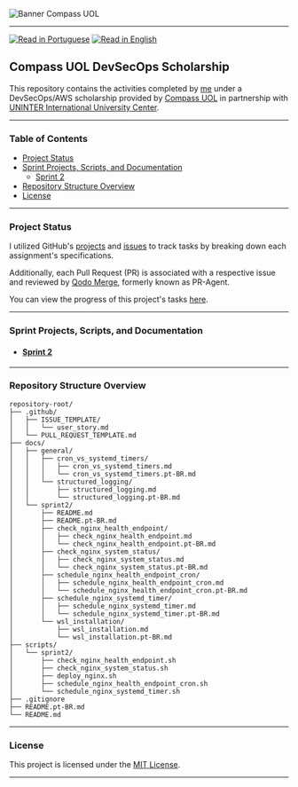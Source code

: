 ![Banner Compass UOL](https://vetores.org/d/compass-uol.svg)

---
[![Read in Portuguese](https://img.shields.io/badge/%F0%9F%87%A7%F0%9F%87%B7%20Portugu%C3%AAs-gray.svg)](README.pt-BR.md)
[![Read in English](https://img.shields.io/badge/%F0%9F%87%BA%F0%9F%87%B8%20English-F0FFFF.svg)](README.md)


## Compass UOL DevSecOps Scholarship

This repository contains the activities completed by [me](https://github.com/georgrybski) under a DevSecOps/AWS scholarship provided by [Compass UOL](https://compass.uol/en/home/) in partnership with [UNINTER International University Center](https://www.uninter.com/centro-universitario/).

---

### Table of Contents
- [Project Status](#project-status)
- [Sprint Projects, Scripts, and Documentation](#sprint-projects-scripts-and-documentation)
  - [Sprint 2](#sprint-2)
- [Repository Structure Overview](#repository-structure-overview)
- [License](#license)

---

### Project Status

I utilized GitHub's [projects](https://docs.github.com/en/issues/planning-and-tracking-with-projects/learning-about-projects/about-projects) and [issues](https://docs.github.com/en/issues/tracking-your-work-with-issues/about-issues) to track tasks by breaking down each assignment's specifications.

Additionally, each Pull Request (PR) is associated with a respective issue and reviewed by [Qodo Merge](https://qodo-merge-docs.qodo.ai/), formerly known as PR-Agent.

You can view the progress of this project's tasks [here](https://github.com/users/georgrybski/projects/3).

---

### Sprint Projects, Scripts, and Documentation
- #### [Sprint 2](docs/sprint2/README.md)

---

### Repository Structure Overview
```
repository-root/
├── .github/
│   ├── ISSUE_TEMPLATE/
│   │   └── user_story.md
│   └── PULL_REQUEST_TEMPLATE.md
├── docs/
│   ├── general/
│   │   ├── cron_vs_systemd_timers/
│   │   │   ├── cron_vs_systemd_timers.md
│   │   │   └── cron_vs_systemd_timers.pt-BR.md
│   │   └── structured_logging/
│   │       ├── structured_logging.md
│   │       └── structured_logging.pt-BR.md
│   └── sprint2/
│       ├── README.md
│       ├── README.pt-BR.md
│       ├── check_nginx_health_endpoint/
│       │   ├── check_nginx_health_endpoint.md
│       │   └── check_nginx_health_endpoint.pt-BR.md
│       ├── check_nginx_system_status/
│       │   ├── check_nginx_system_status.md
│       │   └── check_nginx_system_status.pt-BR.md
│       ├── schedule_nginx_health_endpoint_cron/
│       │   ├── schedule_nginx_health_endpoint_cron.md
│       │   └── schedule_nginx_health_endpoint_cron.pt-BR.md
│       ├── schedule_nginx_systemd_timer/
│       │   ├── schedule_nginx_systemd_timer.md
│       │   └── schedule_nginx_systemd_timer.pt-BR.md
│       └── wsl_installation/
│           ├── wsl_installation.md
│           └── wsl_installation.pt-BR.md
├── scripts/
│   └── sprint2/
│       ├── check_nginx_health_endpoint.sh
│       ├── check_nginx_system_status.sh
│       ├── deploy_nginx.sh
│       ├── schedule_nginx_health_endpoint_cron.sh
│       └── schedule_nginx_systemd_timer.sh
├── .gitignore
├── README.pt-BR.md
└── README.md
```

---

### License

This project is licensed under the [MIT License](LICENSE).

---
